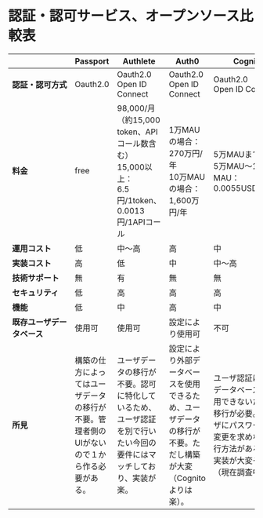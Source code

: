 # 認証・認可サービス、オープンソース比較表

| 　　　　　　　 | Passport | Authlete | Auth0 | Cognito |
| --- | --- | --- | --- | --- |
| **認証・認可方式** | Oauth2.0 | Oauth2.0<br>Open ID Connect | Oauth2.0<br>Open ID Connect | Oauth2.0<br>Open ID Connect |
| **料金** | free | 98,000/月（約15,000 token、APIコール数含む）<br>15,000以上：<br>6.5円/1token、0.0013円/1APIコール | 1万MAUの場合：270万円/年<br>10万MAUの場合：1,600万円/年 | 5万MAUまで無料<br>5万MAU～10万MAU：<br>0.0055USD/1MAU |
| **運用コスト** | 低 | 中～高 | 高 | 中 |
| **実装コスト** | 高 | 低 | 中 | 中～高 |
| **技術サポート** | 無 | 有 | 無 | 無 |
| **セキュリティ** | 低 | 高 | 高 | 高 |
| **機能** | 低 | 中 | 高 | 中 |
| **既存ユーザデータベース** | 使用可 | 使用可 | 設定により使用可 | 不可 |
| **所見** | 構築の仕方によってはユーザデータの移行が不要。管理者側のUIがないので１から作る必要がある。 | ユーザデータの移行が不要。認可に特化しているため、ユーザ認証を別で行いたい今回の要件にはマッチしており、実装が楽。| 設定により外部データベースを使用できるため、ユーザデータの移行が不要。ただし構築が大変（Cognitoよりは楽）。 | ユーザ認証に外部データベースが使用できないため、移行が必要。ユーザにパスワードの変更を求めない移行方法があるが、実装が大変そう（現在調査中）。 |

